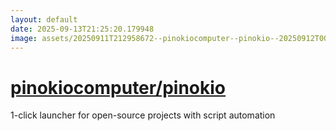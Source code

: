 ```yaml
---
layout: default
date: 2025-09-13T21:25:20.179948
image: assets/20250911T212958672--pinokiocomputer--pinokio--20250912T004529479--cropped.png
---
```


# [pinokiocomputer/pinokio](https://github.com/pinokiocomputer/pinokio)

1-click launcher for open-source projects with script automation
